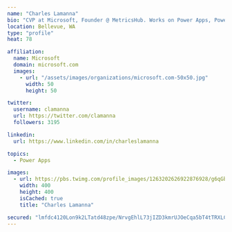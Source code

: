 ```yaml
---
name: "Charles Lamanna"
bio: "CVP at Microsoft, Founder @ MetricsHub. Works on Power Apps, Power Automate, Power Virtual Agent, Common Data Service and Dynamics 365."
location: Bellevue, WA
type: "profile"
heat: 78

affiliation:
  name: Microsoft
  domain: microsoft.com
  images:
    - url: "/assets/images/organizations/microsoft.com-50x50.jpg"
      width: 50
      height: 50

twitter:
  username: clamanna
  url: https://twitter.com/clamanna
  followers: 3195

linkedin:
  url: https://www.linkedin.com/in/charleslamanna

topics:
  - Power Apps

images:
  - url: https://pbs.twimg.com/profile_images/1263202626922876928/g6qGbHZ-_400x400.jpg
    width: 400
    height: 400
    isCached: true
    title: "Charles Lamanna"

secured: "lmfdc4120Lon9k2LTatd48zpe/NrvgEhlL73jIZD3kmrUJOeCqa5bT4tTRXLCX3s1NYrSXz5yZ08tjfE9VJFkTc33TtmNH9sd3XzZC75eMFcvPxNNdDjqs6k8lQSuG68TrnP1kcP75J2MDaQdnLSA81XTKbzLj8dtg5/rKtrxvPfkQIecPR98rd8B4c6SRUC+2d8giDo6HrgeET5l0R20zq9EKlTjDzRlrOqbqxDEixS72zTU+U7Uq/x+rVUFlvuJ/7oUZsYSqjv8aTlaxjsgSMsUqSA3fTbAB8RCBjiVyt5AJPXers5exgdvIfwh0WJBrJbbGP19/+p9U6y0rg20g86mY2pQN11xpc70YGe9XTPg7xnxF4FvWWZLLrc3apmr0ji75eUU26WqxyPxeJrzWTOkwH6/WKPtgdBeJ41Wjs=;Mi0uu4yFFUIoHSauAtuE0Q=="
---
```


